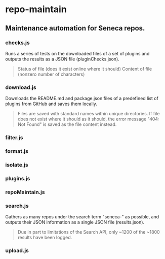 # repo-maintain
Maintenance automation for Seneca repos.
---

### checks.js
Runs a series of tests on the downloaded files of a set of plugins and outputs the results as a JSON file (pluginChecks.json).
> Status of file (does it exist online where it should)
> Content of file (nonzero number of characters)

### download.js
Downloads the README.md and package.json files of a predefined list of plugins from GitHub and saves them locally.
> Files are saved with standard names within unique directories.
> If file does not exist where it should as it should, the error message "404: Not Found" is saved as the file content instead.

### filter.js

### format.js

### isolate.js

### plugins.js

### repoMaintain.js

### search.js
Gathers as many repos under the search term "seneca-" as possible, and outputs their JSON information as a single JSON file (results.json).
> Due in part to limitations of the Search API, only ~1200 of the ~1800 results have been logged.

### upload.js